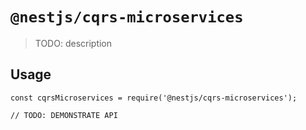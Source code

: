 # `@nestjs/cqrs-microservices`

> TODO: description

## Usage

```
const cqrsMicroservices = require('@nestjs/cqrs-microservices');

// TODO: DEMONSTRATE API
```
